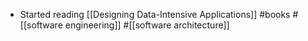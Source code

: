 - Started reading [[Designing Data-Intensive Applications]] #books #[[software engineering]] #[[software architecture]]